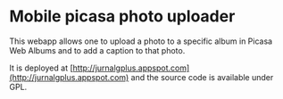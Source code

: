 Mobile picasa photo uploader
============================

This webapp allows one to upload a photo to a specific album in Picasa Web Albums and to add a caption to that photo.

It is deployed at [http://jurnalgplus.appspot.com](http://jurnalgplus.appspot.com) and the source code is available under GPL.



